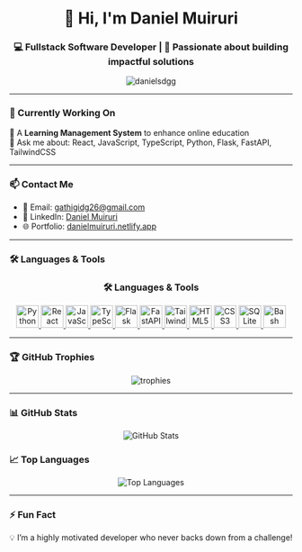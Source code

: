 <h1 align="center">👋 Hi, I'm Daniel Muiruri</h1>
<h3 align="center">💻 Fullstack Software Developer | 🚀 Passionate about building impactful solutions</h3>

<p align="center">
  <img src="https://komarev.com/ghpvc/?username=danielsdgg&label=Profile%20views&color=0e75b6&style=flat" alt="danielsdgg" />
</p>

---

### 🚧 Currently Working On

🧠 A **Learning Management System** to enhance online education  
💬 Ask me about:  React, JavaScript, TypeScript, Python, Flask, FastAPI, TailwindCSS

---

### 📫 Contact Me

- 📧 Email: [gathigidg26@gmail.com](mailto:gathigidg26@gmail.com)  
- 💼 LinkedIn: [Daniel Muiruri](https://www.linkedin.com/in/daniel-muiruri-541a701a3/)  
- 🌐 Portfolio: [danielmuiruri.netlify.app](https://danielmuiruri.netlify.app/)

---

### 🛠️ Languages & Tools

<h3 align="center">🛠️ Languages & Tools</h3>
<p align="center">
  <!-- Python -->
  <a href="https://www.python.org/" target="_blank" rel="noreferrer">
    <img src="https://cdn.jsdelivr.net/gh/devicons/devicon/icons/python/python-original.svg" width="40" height="40" alt="Python"/>
  </a>
  <!-- React -->
  <a href="https://reactjs.org/" target="_blank" rel="noreferrer">
    <img src="https://cdn.jsdelivr.net/gh/devicons/devicon/icons/react/react-original.svg" width="40" height="40" alt="React"/>
  </a>
  <!-- JavaScript -->
  <a href="https://developer.mozilla.org/en-US/docs/Web/JavaScript" target="_blank" rel="noreferrer">
    <img src="https://cdn.jsdelivr.net/gh/devicons/devicon/icons/javascript/javascript-original.svg" width="40" height="40" alt="JavaScript"/>
  </a>
  <!-- TypeScript -->
  <a href="https://www.typescriptlang.org/" target="_blank" rel="noreferrer">
    <img src="https://cdn.jsdelivr.net/gh/devicons/devicon/icons/typescript/typescript-original.svg" width="40" height="40" alt="TypeScript"/>
  </a>
  <!-- Flask -->
  <a href="https://flask.palletsprojects.com/" target="_blank" rel="noreferrer">
    <img src="https://cdn.jsdelivr.net/gh/devicons/devicon/icons/flask/flask-original.svg" width="40" height="40" alt="Flask"/>
  </a>
  <!-- FastAPI -->
  <a href="https://fastapi.tiangolo.com/" target="_blank" rel="noreferrer">
    <img src="https://cdn.jsdelivr.net/gh/devicons/devicon/icons/fastapi/fastapi-original.svg" width="40" height="40" alt="FastAPI"/>
  </a>
  <!-- TailwindCSS -->
<a href="https://tailwindcss.com/" target="_blank" rel="noreferrer">
    <img src="https://cdn.jsdelivr.net/gh/devicons/devicon/icons/tailwindcss/tailwindcss-plain.svg" width="40" height="40" alt="TailwindCSS" title="TailwindCSS"/>
  </a>
  <!-- HTML5 -->
  <a href="https://www.w3schools.com/html/" target="_blank" rel="noreferrer">
    <img src="https://cdn.jsdelivr.net/gh/devicons/devicon/icons/html5/html5-original.svg" width="40" height="40" alt="HTML5"/>
  </a>
  <!-- CSS3 -->
  <a href="https://www.w3schools.com/css/" target="_blank" rel="noreferrer">
    <img src="https://cdn.jsdelivr.net/gh/devicons/devicon/icons/css3/css3-original.svg" width="40" height="40" alt="CSS3"/>
  </a>
  <!-- SQLite -->
  <a href="https://www.sqlite.org/" target="_blank" rel="noreferrer">
    <img src="https://cdn.jsdelivr.net/gh/devicons/devicon/icons/sqlite/sqlite-original.svg" width="40" height="40" alt="SQLite"/>
  </a>
  <!-- Bash -->
  <a href="https://www.gnu.org/software/bash/" target="_blank" rel="noreferrer">
    <img src="https://cdn.jsdelivr.net/gh/devicons/devicon/icons/bash/bash-original.svg" width="40" height="40" alt="Bash"/>
  </a>
</p>


---

### 🏆 GitHub Trophies

<p align="center">
  <img src="https://github-profile-trophy.vercel.app/?username=danielsdgg&theme=darkhub&no-frame=true&title=Stars,Followers,Commit,Repositories" alt="trophies"/>
</p>

---

### 📊 GitHub Stats

<p align="center">
  <img src="https://github-readme-stats.vercel.app/api?username=danielsdgg&show_icons=true&theme=tokyonight" alt="GitHub Stats" />
</p>

### 📈 Top Languages

<p align="center">
  <img src="https://github-readme-stats.vercel.app/api/top-langs/?username=danielsdgg&layout=compact&theme=tokyonight" alt="Top Languages" />
</p>

---

### ⚡ Fun Fact

💡 I’m a highly motivated developer who never backs down from a challenge!
